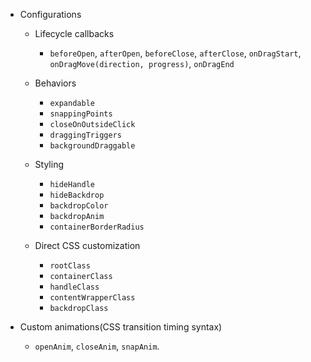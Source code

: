 - Configurations

  - Lifecycle callbacks

    - `beforeOpen`, `afterOpen`, `beforeClose`, `afterClose`, `onDragStart`, `onDragMove(direction, progress)`, `onDragEnd`

  - Behaviors
    - `expandable`
    - `snappingPoints`
    - `closeOnOutsideClick`
    - `draggingTriggers`
    - `backgroundDraggable`
  - Styling

    - `hideHandle`
    - `hideBackdrop`
    - `backdropColor`
    - `backdropAnim`
    - `containerBorderRadius`

  - Direct CSS customization
    - `rootClass`
    - `containerClass`
    - `handleClass`
    - `contentWrapperClass`
    - `backdropClass`

- Custom animations(CSS transition timing syntax)
  - `openAnim`, `closeAnim`, `snapAnim`.

